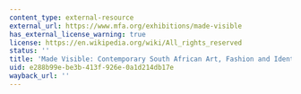 ```yaml
---
content_type: external-resource
external_url: https://www.mfa.org/exhibitions/made-visible
has_external_license_warning: true
license: https://en.wikipedia.org/wiki/All_rights_reserved
status: ''
title: 'Made Visible: Contemporary South African Art, Fashion and Identity'
uid: e288b99e-be3b-413f-926e-0a1d214db17e
wayback_url: ''
---
```

